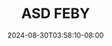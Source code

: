 --- 
title: "ASD FEBY"
description: "nonton   ASD FEBY yandek durasi panjang  "
date: 2024-08-30T03:58:10-08:00
file_code: "og3mzg84dotb"
draft: false
cover: "r4klg5t7c544dybc.jpg"
tags: ["ASD", "FEBY", "bokep-indo", "bokep-viral", "bokep-ig"]
length: 1765
fld_id: "1398185"
foldername: "ASD 3 x"
categories: ["ASD 3 x"]
views: 11
---